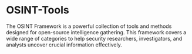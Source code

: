 # OSINT-Tools
The OSINT Framework is a powerful collection of tools and methods designed for open-source intelligence gathering. This framework covers a wide range of categories to help security researchers, investigators, and analysts uncover crucial information effectively.
